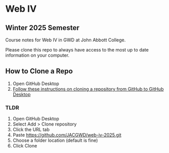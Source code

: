 # Web IV
## Winter 2025 Semester

 Course notes for Web IV in GWD at John Abbott College.

 Please clone this repo to always have access to the most up to date information on your computer.

 ## How to Clone a Repo

 1. Open GitHub Desktop
 2. [Follow these instructions on cloning a repository from GitHub to GitHub Desktop](https://docs.github.com/en/desktop/adding-and-cloning-repositories/cloning-a-repository-from-github-to-github-desktop)

### TLDR

1. Open GitHub Desktop
2. Select Add > Clone repository
3. Click the URL tab
4. Paste https://github.com/JACGWD/web-iv-2025.git
5. Choose a folder location (default is fine)
6. Click Clone 